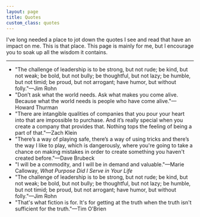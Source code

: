 ```yaml
---
layout: page
title: Quotes
custom_class: quotes
---
```


I've long needed a place to jot down the quotes I see and read that have an impact on me. This is that place. This page is mainly for me, but I encourage you to soak up all the wisdom it contains.

<hr class="long">

- "The challenge of leadership is to be strong, but not rude; be kind, but not weak; be bold, but not bully; be thoughtful, but not lazy; be humble, but not timid; be proud, but not arrogant; have humor, but without folly."—<span class="serif-sc">Jim Rohn</span>
- "Don’t ask what the world needs. Ask what makes you come alive. Because what the world needs is people who have come alive."—<span class="serif-sc">Howard Thurman</span>
- "There are intangible qualities of companies that you pour your heart into that are impossible to purchase. And it’s really special when you create a company that provides that. Nothing tops the feeling of being a part of that."—<span class="serif-sc">Zach Klein</span>
- "There’s a way of playing safe, there’s a way of using tricks and there’s the way I like to play, which is dangerously, where you're going to take a chance on making mistakes in order to create something you haven't created before."—<span class="serif-sc">Dave Brubeck</span>
- "I will be a commodity, and I will be in demand and valuable."—<span class="serif-sc">Marie Calloway</span>, *What Purpose Did I Serve in Your Life*
- "The challenge of leadership is to be strong, but not rude; be kind, but not weak; be bold, but not bully; be thoughtful, but not lazy; be humble, but not timid; be proud, but not arrogant; have humor, but without folly."—<span class="serif-sc">Jim Rohn</span>
- "That's what fiction is for. It's for getting at the truth when the truth isn't sufficient for the truth."—<span class="serif-sc">Tim O'Brien</span>